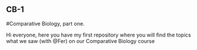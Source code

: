 ## CB-1
#Comparative Biology, part one.

Hi everyone, here you have my first repository where you will find the topics what we saw (with @Fer) on our Comparative Biology course
